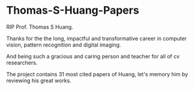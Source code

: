 # Thomas-S-Huang-Papers

RIP Prof. Thomas S Huang.

Thanks for the the long, impactful and transformative career in computer vision, pattern recognition and digital imaging.

And being such a gracious and caring person and teacher for all of cv researchers.

The project contains 31 most cited papers of Huang, let's memory him by reviewing his great works.
